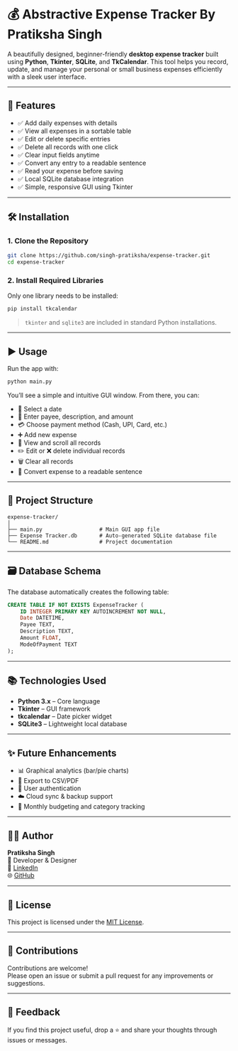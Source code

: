 
# 💰 Abstractive Expense Tracker By Pratiksha Singh

A beautifully designed, beginner-friendly **desktop expense tracker** built using **Python**, **Tkinter**, **SQLite**, and **TkCalendar**. This tool helps you record, update, and manage your personal or small business expenses efficiently with a sleek user interface.

---

## 🚀 Features

- ✅ Add daily expenses with details
- ✅ View all expenses in a sortable table
- ✅ Edit or delete specific entries
- ✅ Delete all records with one click
- ✅ Clear input fields anytime
- ✅ Convert any entry to a readable sentence
- ✅ Read your expense before saving
- ✅ Local SQLite database integration
- ✅ Simple, responsive GUI using Tkinter

---

<!-- ## 🖼️ GUI Preview

> *Insert screenshot here if available, or ignore this section until added.* -->

## 🛠 Installation

### 1. Clone the Repository

```bash
git clone https://github.com/singh-pratiksha/expense-tracker.git
cd expense-tracker
```

### 2. Install Required Libraries

Only one library needs to be installed:

```bash
pip install tkcalendar
```

> `tkinter` and `sqlite3` are included in standard Python installations.

---

## ▶️ Usage

Run the app with:

```bash
python main.py
```

You’ll see a simple and intuitive GUI window. From there, you can:

- 📅 Select a date
- 🧾 Enter payee, description, and amount
- 💳 Choose payment method (Cash, UPI, Card, etc.)
- ➕ Add new expense
- 🧮 View and scroll all records
- ✏️ Edit or ❌ delete individual records
- 🗑️ Clear all records
- 📢 Convert expense to a readable sentence

---

## 📁 Project Structure

```
expense-tracker/
│
├── main.py                  # Main GUI app file
├── Expense Tracker.db       # Auto-generated SQLite database file
└── README.md                # Project documentation
```

---

## 🗃️ Database Schema

The database automatically creates the following table:

```sql
CREATE TABLE IF NOT EXISTS ExpenseTracker (
    ID INTEGER PRIMARY KEY AUTOINCREMENT NOT NULL,
    Date DATETIME,
    Payee TEXT,
    Description TEXT,
    Amount FLOAT,
    ModeOfPayment TEXT
);
```

---

## 📚 Technologies Used

- **Python 3.x** – Core language
- **Tkinter** – GUI framework
- **tkcalendar** – Date picker widget
- **SQLite3** – Lightweight local database

---

## ✨ Future Enhancements

- 📊 Graphical analytics (bar/pie charts)
- 🧾 Export to CSV/PDF
- 🔐 User authentication
- ☁️ Cloud sync & backup support
- 📆 Monthly budgeting and category tracking

---

## 🙋‍♀️ Author

**Pratiksha Singh**  
💼 Developer & Designer  
🔗 [LinkedIn](www.linkedin.com/in/pratiksha-singh-8b24a0221)  
🌐 [GitHub](https://github.com/singh-pratiksha/)

---

## 📄 License

This project is licensed under the [MIT License](https://opensource.org/licenses/MIT).

---

## 🤝 Contributions

Contributions are welcome!  
Please open an issue or submit a pull request for any improvements or suggestions.

---

## 💬 Feedback

If you find this project useful, drop a ⭐️ and share your thoughts through issues or messages.
